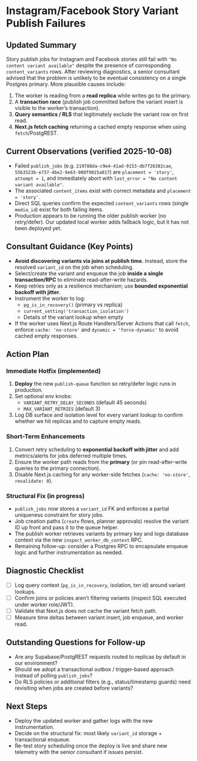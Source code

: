 # Instagram/Facebook Story Variant Publish Failures

## Updated Summary
Story publish jobs for Instagram and Facebook stories still fail with `"No content variant available"` despite the presence of corresponding `content_variants` rows. After reviewing diagnostics, a senior consultant advised that the problem is unlikely to be eventual consistency on a single Postgres primary. More plausible causes include:

1. The worker is reading from a **read replica** while writes go to the primary.
2. A **transaction race** (publish job committed before the variant insert is visible to the worker’s transaction).
3. **Query semantics / RLS** that legitimately exclude the variant row on first read.
4. **Next.js fetch caching** returning a cached empty response when using `fetch`/PostgREST.

## Current Observations (verified 2025-10-08)
- Failed `publish_jobs` (e.g. `219788da-c9e4-41ad-9153-db7f26382cae`, `55b3523b-e737-4be2-9e63-908f9015a817`) are `placement = 'story'`, `attempt = 1`, and immediately abort with `last_error = "No content variant available"`.
- The associated `content_items` exist with correct metadata and `placement = 'story'`.
- Direct SQL queries confirm the expected `content_variants` rows (single `media_id`) exist for both failing items.
- Production appears to be running the older publish worker (no retry/defer). Our updated local worker adds fallback logic, but it has not been deployed yet.

## Consultant Guidance (Key Points)
- **Avoid discovering variants via joins at publish time.** Instead, store the resolved `variant_id` on the job when scheduling.
- Select/create the variant and enqueue the job **inside a single transaction/RPC** to eliminate read-after-write hazards.
- Keep retries only as a resilience mechanism; use **bounded exponential backoff with jitter**.
- Instrument the worker to log:
  - `pg_is_in_recovery()` (primary vs replica)
  - `current_setting('transaction_isolation')`
  - Details of the variant lookup when empty
- If the worker uses Next.js Route Handlers/Server Actions that call `fetch`, enforce `cache: 'no-store'` and `dynamic = 'force-dynamic'` to avoid cached empty responses.

## Action Plan

### Immediate Hotfix (implemented)
1. **Deploy** the new `publish-queue` function so retry/defer logic runs in production.
2. Set optional env knobs:
   - `VARIANT_RETRY_DELAY_SECONDS` (default 45 seconds)
   - `MAX_VARIANT_RETRIES` (default 3)
3. Log DB surface and isolation level for every variant lookup to confirm whether we hit replicas and to capture empty reads.

### Short-Term Enhancements
1. Convert retry scheduling to **exponential backoff with jitter** and add metrics/alerts for jobs deferred multiple times.
2. Ensure the worker path reads from the **primary** (or pin read-after-write queries to the primary connection).
3. Disable Next.js caching for any worker-side fetches (`cache: 'no-store'`, `revalidate: 0`).

### Structural Fix (in progress)
- `publish_jobs` now stores a `variant_id` FK and enforces a partial uniqueness constraint for story jobs.
- Job creation paths (`create` flows, planner approvals) resolve the variant ID up front and pass it to the queue helper.
- The publish worker retrieves variants by primary key and logs database context via the new `inspect_worker_db_context` RPC.
- Remaining follow-up: consider a Postgres RPC to encapsulate enqueue logic and further instrumentation as needed.

## Diagnostic Checklist
- [ ] Log query context (`pg_is_in_recovery`, isolation, txn id) around variant lookups.
- [ ] Confirm joins or policies aren’t filtering variants (inspect SQL executed under worker role/JWT).
- [ ] Validate that Next.js does not cache the variant fetch path.
- [ ] Measure time deltas between variant insert, job enqueue, and worker read.

## Outstanding Questions for Follow-up
- Are any Supabase/PostgREST requests routed to replicas by default in our environment?
- Should we adopt a transactional outbox / trigger-based approach instead of polling `publish_jobs`?
- Do RLS policies or additional filters (e.g., status/timestamp guards) need revisiting when jobs are created before variants?

## Next Steps
- Deploy the updated worker and gather logs with the new instrumentation.
- Decide on the structural fix: most likely `variant_id` storage + transactional enqueue.
- Re-test story scheduling once the deploy is live and share new telemetry with the senior consultant if issues persist.
